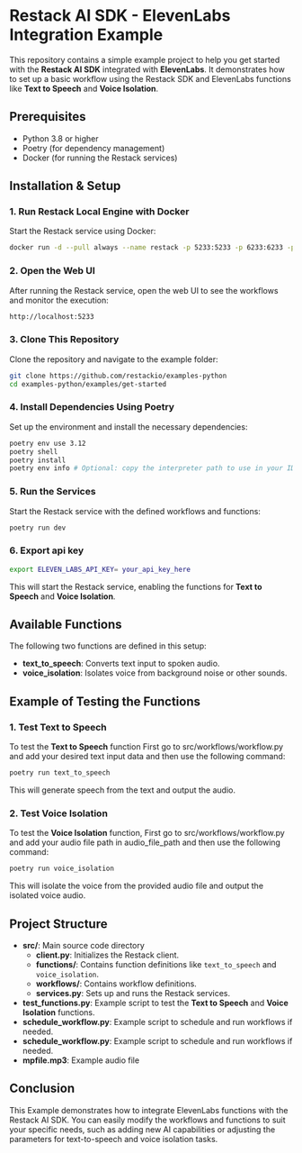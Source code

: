 # Restack AI SDK - ElevenLabs Integration Example

This repository contains a simple example project to help you get started with the **Restack AI SDK** integrated with **ElevenLabs**. It demonstrates how to set up a basic workflow using the Restack SDK and ElevenLabs functions like **Text to Speech** and **Voice Isolation**.

## Prerequisites

* Python 3.8 or higher
* Poetry (for dependency management)
* Docker (for running the Restack services)

## Installation & Setup

### 1. Run Restack Local Engine with Docker

Start the Restack service using Docker:

```bash
docker run -d --pull always --name restack -p 5233:5233 -p 6233:6233 -p 7233:7233 ghcr.io/restackio/restack:main
```

### 2. Open the Web UI

After running the Restack service, open the web UI to see the workflows and monitor the execution:

```bash
http://localhost:5233
```

### 3. Clone This Repository

Clone the repository and navigate to the example folder:

```bash
git clone https://github.com/restackio/examples-python
cd examples-python/examples/get-started
```

### 4. Install Dependencies Using Poetry

Set up the environment and install the necessary dependencies:

```bash
poetry env use 3.12
poetry shell
poetry install
poetry env info # Optional: copy the interpreter path to use in your IDE (e.g. Cursor, VSCode, etc.)
```

### 5. Run the Services

Start the Restack service with the defined workflows and functions:

```bash
poetry run dev
```

### 6. Export api key 

```bash
export ELEVEN_LABS_API_KEY= your_api_key_here
```


This will start the Restack service, enabling the functions for **Text to Speech** and **Voice Isolation**.

## Available Functions

The following two functions are defined in this setup:

* **text_to_speech**: Converts text input to spoken audio.
* **voice_isolation**: Isolates voice from background noise or other sounds.

## Example of Testing the Functions

### 1. Test Text to Speech

To test the **Text to Speech** function
First go to src/workflows/workflow.py and add your desired text input data and then use the following command:

```bash
poetry run text_to_speech
```

This will generate speech from the text and output the audio. 

### 2. Test Voice Isolation

To test the **Voice Isolation** function,
First go to src/workflows/workflow.py and add your audio file path in audio_file_path and then use the following command:

```bash
poetry run voice_isolation
```

This will isolate the voice from the provided audio file and output the isolated voice audio.

## Project Structure

* **src/**: Main source code directory
   * **client.py**: Initializes the Restack client.
   * **functions/**: Contains function definitions like `text_to_speech` and `voice_isolation`.
   * **workflows/**: Contains workflow definitions.
   * **services.py**: Sets up and runs the Restack services.
* **test_functions.py**: Example script to test the **Text to Speech** and **Voice Isolation** functions.
* **schedule_workflow.py**: Example script to schedule and run workflows if needed.
* **schedule_workflow.py**: Example script to schedule and run workflows if needed.
* **mpfile.mp3**: Example audio file

## Conclusion

This Example demonstrates how to integrate ElevenLabs functions with the Restack AI SDK. You can easily modify the workflows and functions to suit your specific needs, such as adding new AI capabilities or adjusting the parameters for text-to-speech and voice isolation tasks.
